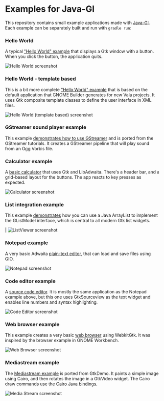# Examples for Java-GI

This repository contains small example applications made with [Java-GI](https://github.com/jwharm/java-gi). Each example can be separately built and run with `gradle run`:

### Hello World

A typical ["Hello World" example](https://github.com/jwharm/java-gi-examples/tree/main/HelloWorld) that displays a Gtk window with a button. When you click the button, the application quits.

![Hello World screenshot](images/simple-helloworld.png)

### Hello World - template based

This is a bit more complete ["Hello World" example](https://github.com/jwharm/java-gi-examples/tree/main/HelloTemplate) that is based on the default application that GNOME Builder generates for new Vala projects. It uses Gtk composite template classes to define the user interface in XML files.

![Hello World (template based) screenshot](images/template-helloworld.png)

### GStreamer sound player example

This example [demonstrates how to use GStreamer](https://github.com/jwharm/java-gi-examples/tree/main/PlaySound) and is ported from the GStreamer tutorials. It creates a GStreamer pipeline that will play sound from an Ogg Vorbis file.

### Calculator example

A [basic calculator](https://github.com/jwharm/java-gi-examples/tree/main/Calculator) that uses Gtk and LibAdwaita. There's a header bar, and a grid-based layout for the buttons. The app reacts to key presses as expected.

![Calculator screenshot](images/calculator.png)

### List integration example

This example [demonstrates](https://github.com/jwharm/java-gi-examples/tree/main/ListViewer) how you can use a Java ArrayList to implement the GListModel interface, which is central to all modern Gtk list widgets.

| ![ListViewer screenshot](images/listviewer.png)

### Notepad example

A very basic Adwaita [plain-text editor](https://github.com/jwharm/java-gi-examples/tree/main/Notepad), that can load and save files using GIO.

![Notepad screenshot](images/notepad.png)

### Code editor example

A [source code editor](https://github.com/jwharm/java-gi-examples/tree/main/CodeEditor). It is mostly the same application as the Notepad example above, but this one uses GtkSourceview as the text widget and enables line numbers and syntax highlighting.

![Code Editor screenshot](images/codeeditor.png)

### Web browser example

This example creates a very basic [web browser](https://github.com/jwharm/java-gi-examples/tree/main/Browser) using WebkitGtk. It was inspired by the browser example in GNOME Workbench.

![Web Browser screenshot](images/browser.png)

### Mediastream example

The [Mediastream example](https://github.com/jwharm/java-gi-examples/tree/main/MediaStream) is ported from GtkDemo. It paints a simple image using Cairo, and then rotates the image in a GtkVideo widget. The Cairo draw commands use the [Cairo Java bindings](https://github.com/jwharm/cairo-java-bindings).

![Media Stream screenshot](images/mediastream.png)
